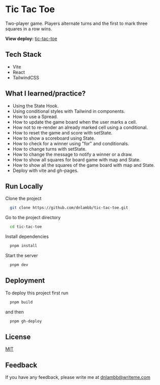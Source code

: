 # Tic Tac Toe

Two-player game. Players alternate turns and the first to mark three squares in a row wins.

**View deploy:** [tic-tac-toe](https://dnlambb.github.io/tic-tac-toe/)

## Tech Stack

- Vite
- React
- TailwindCSS

## What I learned/practice?
- Using the State Hook.
- Using conditional styles with Tailwind in components.
- How to use a Spread.
- How to update the game board when the user marks a cell.
- How not to re-render an already marked cell using a conditional.
- How to reset the game and score with setState.
- How to show a scoreboard using State.
- How to check for a winner using "for" and conditionals.
- How to change turns with setState.
- How to change the message to notify a winner or a draw.
- How to show all squares for board game with map and State.
- How to show all the squares of the game board with map and State.
- Deploy with vite and gh-pages.

## Run Locally

Clone the project

```bash
  git clone https://github.com/dnlambb/tic-tac-toe.git
```

Go to the project directory

```bash
  cd tic-tac-toe
```

Install dependencies

```bash
  pnpm install
```

Start the server

```bash
  pnpm dev
```

## Deployment

To deploy this project first run

```bash
  pnpm build
```

and then

```bash
  pnpm gh-deploy
```

## License

[MIT](./LICENSE)

## Feedback

If you have any feedback, please write me at [dnlambb@writeme.com](mailto:dnlambb@writeme.com)
